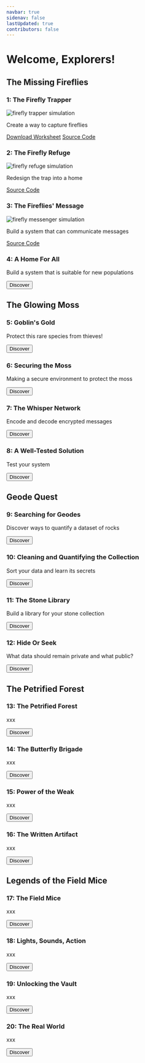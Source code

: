 ```yaml
---
navbar: true
sidenav: false
lastUpdated: true
contributors: false
---
```


# Welcome, Explorers!

<h2>The Missing Fireflies</h2>
      <div class="grid">
      <article>
        <div class="text">
          <h3>1: The Firefly Trapper</h3>
          <img class="homeImage" alt="firefly trapper simulation" :src="$withBase('./assets/ch1.png')"/>
          <p>Create a way to capture fireflies</p>
          <a class="links" href="./assets/ch1-worksheet.pdf">Download Worksheet</a>
          <a class="links" href="https://github.com/CS4Kids/CS4Kids-Firefly-Trapper">Source Code</a>
        </div>
      </article>
      <article>
        <div class="text">
         <h3>2: The Firefly Refuge</h3>
         <img class="homeImage" alt="firefly refuge simulation" :src="$withBase('./assets/ch2.png')"/>
          <p>Redesign the trap into a home</p>
          <a class="links" href="https://github.com/CS4Kids/CS4Kids-Firefly-Refuge">Source Code</a>
        </div>
      </article>
      <article>
        <div class="text">
          <h3>3: The Fireflies' Message</h3>
          <img class="homeImage"  alt="firefly messenger simulation" :src="$withBase('./assets/ch3.png')"/>
          <p>Build a system that can communicate messages</p>
          <a class="links" href="https://github.com/CS4Kids/CS4Kids-Firefly-Refuge-Messenger">Source Code</a>
        </div>
      </article>
      <article>
        <div class="text">
          <h3>4: A Home For All</h3>
          <p>Build a system that is suitable for new populations</p>
          <button>Discover</button>
        </div>
      </article>
      </div>
      <h2>The Glowing Moss</h2>
      <div class="grid">
      <article>
        <div class="text">
          <h3>5: Goblin's Gold</h3>
          <p>Protect this rare species from thieves!</p>
          <button>Discover</button>
        </div>
      </article>
      <article>
        <div class="text">
          <h3>6: Securing the Moss</h3>
          <p>Making a secure environment to protect the moss</p>
          <button>Discover</button>
        </div>
      </article>
      <article>
        <div class="text">
          <h3>7: The Whisper Network</h3>
          <p>Encode and decode encrypted messages</p>
          <button>Discover</button>
        </div>
      </article>
      <article>
        <div class="text">
          <h3>8: A Well-Tested Solution</h3>
          <p>Test your system</p>
          <button>Discover</button>
        </div>
      </article>
    </div>
    <h2>Geode Quest</h2>
    <div class="grid">
      <article>
        <div class="text">
          <h3>9: Searching for Geodes</h3>
          <p>Discover ways to quantify a dataset of rocks</p>
          <button>Discover</button>
        </div>
      </article>
      <article>
        <div class="text">
          <h3>10: Cleaning and Quantifying the Collection</h3>
          <p>Sort your data and learn its secrets</p>
          <button>Discover</button>
        </div>
      </article>
      <article>
        <div class="text">
          <h3>11: The Stone Library</h3>
          <p>Build a library for your stone collection</p>
          <button>Discover</button>
        </div>
      </article>
      <article>
        <div class="text">
          <h3>12: Hide Or Seek</h3>
          <p>What data should remain private and what public?</p>
          <button>Discover</button>
        </div>
      </article>
    </div>
    <h2>The Petrified Forest</h2>
    <div class="grid">
      <article>
        <div class="text">
          <h3>13: The Petrified Forest</h3>
          <p>xxx</p>
          <button>Discover</button>
        </div>
      </article>
      <article>
        <div class="text">
          <h3>14: The Butterfly Brigade</h3>
          <p>xxx</p>
          <button>Discover</button>
        </div>
      </article>
      <article>
        <div class="text">
          <h3>15: Power of the Weak</h3>
          <p>xxx</p>
          <button>Discover</button>
        </div>
      </article>
      <article>
        <div class="text">
          <h3>16: The Written Artifact</h3>
          <p>xxx</p>
          <button>Discover</button>
        </div>
      </article>
    </div>
  <h2>Legends of the Field Mice</h2>
    <div class="grid">
      <article>
        <div class="text">
          <h3>17: The Field Mice</h3>
          <p>xxx</p>
          <button>Discover</button>
        </div>
      </article>
      <article>
        <div class="text">
          <h3>18: Lights, Sounds, Action</h3>
          <p>xxx</p>
          <button>Discover</button>
        </div>
      </article>
      <article>
        <div class="text">
          <h3>19: Unlocking the Vault</h3>
          <p>xxx</p>
          <button>Discover</button>
        </div>
      </article>
      <article>
        <div class="text">
          <h3>20: The Real World</h3>
          <p>xxx</p>
          <button>Discover</button>
        </div>
      </article>
    </div>
